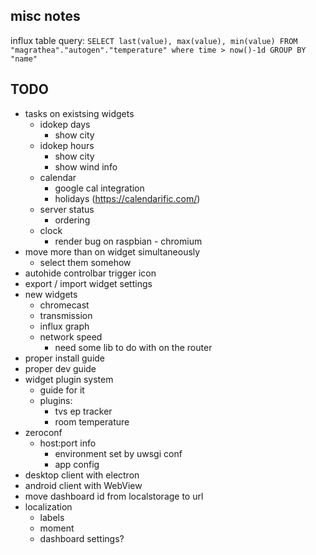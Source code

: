 
misc notes
----------

influx table query: `SELECT last(value), max(value), min(value) FROM "magrathea"."autogen"."temperature" where time > now()-1d GROUP BY "name"`

TODO
----

* tasks on existsing widgets
    * idokep days
        * show city
    * idokep hours
        * show city
        * show wind info
    * calendar
        * google cal integration
        * holidays (https://calendarific.com/)
    * server status
        * ordering
    * clock
        * render bug on raspbian - chromium
* move more than on widget simultaneously
    * select them somehow
* autohide controlbar trigger icon
* export / import widget settings
* new widgets
    * chromecast
    * transmission
    * influx graph
    * network speed
        * need some lib to do with on the router
* proper install guide
* proper dev guide
* widget plugin system
    * guide for it
    * plugins:
        * tvs ep tracker
        * room temperature
* zeroconf
    * host:port info
        * environment set by uwsgi conf
        * app config
* desktop client with electron
* android client with WebView
* move dashboard id from localstorage to url
* localization
    * labels
    * moment
    * dashboard settings?
